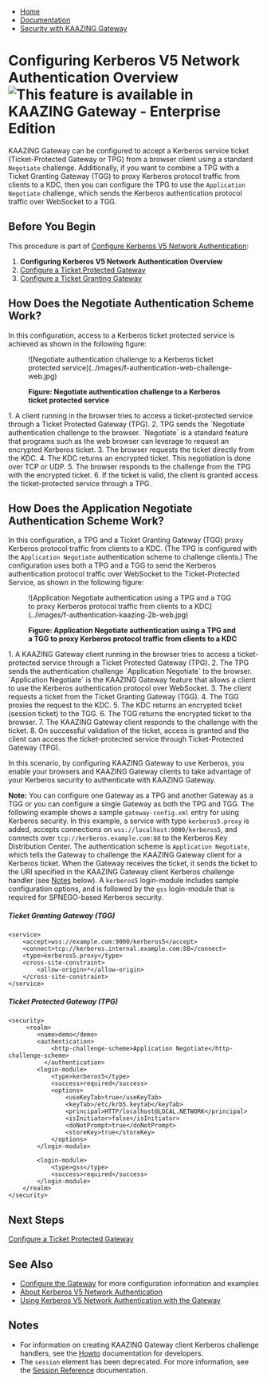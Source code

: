 -   [Home](../../index.md)
-   [Documentation](../index.md)
-   [Security with KAAZING Gateway](../index.md#security)

<a name="howto_kerberos"></a>Configuring Kerberos V5 Network Authentication Overview ![This feature is available in KAAZING Gateway - Enterprise Edition](images/enterprise-feature.png)
============================================================================================================================

KAAZING Gateway can be configured to accept a Kerberos service ticket (Ticket-Protected Gateway or TPG) from a browser client using a standard `Negotiate` challenge. Additionally, if you want to combine a TPG with a Ticket Granting Gateway (TGG) to proxy Kerberos protocol traffic from clients to a KDC, then you can configure the TPG to use the `Application Negotiate` challenge, which sends the Kerberos authentication protocol traffic over WebSocket to a TGG.

Before You Begin
----------------

This procedure is part of [Configure Kerberos V5 Network Authentication](o_krb.md):

1.  **Configuring Kerberos V5 Network Authentication Overview**
2.  [Configure a Ticket Protected Gateway](p_krb_config_tpg.md)
3.  [Configure a Ticket Granting Gateway](p_krb_config_tgg.md)

<a name="nas"></a>How Does the Negotiate Authentication Scheme Work?
--------------------------------------------------------------------

In this configuration, access to a Kerberos ticket protected service is achieved as shown in the following figure:

<figure>
![Negotiate authentication challenge to a Kerberos ticket protected service](../images/f-authentication-web-challenge-web.jpg)
<figcaption>

**Figure: Negotiate authentication challenge to a Kerberos ticket protected service**

</figcaption>
</figure>
1.  A client running in the browser tries to access a ticket-protected service through a Ticket Protected Gateway (TPG).
2.  TPG sends the `Negotiate` authentication challenge to the browser. `Negotiate` is a standard feature that programs such as the web browser can leverage to request an encrypted Kerberos ticket.
3.  The browser requests the ticket directly from the KDC.
4.  The KDC returns an encrypted ticket. This negotiation is done over TCP or UDP.
5.  The browser responds to the challenge from the TPG with the encrypted ticket.
6.  If the ticket is valid, the client is granted access the ticket-protected service through a TPG.

<a name="anas"></a>How Does the Application Negotiate Authentication Scheme Work?
---------------------------------------------------------------------------------

In this configuration, a TPG and a Ticket Granting Gateway (TGG) proxy Kerberos protocol traffic from clients to a KDC. (The TPG is configured with the `Application Negotiate` authentication scheme to challenge clients.) The configuration uses both a TPG and a TGG to send the Kerberos authentication protocol traffic over WebSocket to the Ticket-Protected Service, as shown in the following figure:

<figure>
![Application Negotiate authentication using a TPG and a TGG to proxy Kerberos protocol traffic from clients to a KDC](../images/f-authentication-kaazing-2b-web.jpg)
<figcaption>

**Figure: Application Negotiate authentication using a TPG and a TGG to proxy Kerberos protocol traffic from clients to a KDC**

</figcaption>
</figure>
1.  A KAAZING Gateway client running in the browser tries to access a ticket-protected service through a Ticket Protected Gateway (TPG).
2.  The TPG sends the authentication challenge `Application Negotiate` to the browser. `Application Negotiate` is the KAAZING Gateway feature that allows a client to use the Kerberos authentication protocol over WebSocket.
3.  The client requests a ticket from the Ticket Granting Gateway (TGG).
4.  The TGG proxies the request to the KDC.
5.  The KDC returns an encrypted ticket (session ticket) to the TGG.
6.  The TGG returns the encrypted ticket to the browser.
7.  The KAAZING Gateway client responds to the challenge with the ticket.
8.  On successful validation of the ticket, access is granted and the client can access the ticket-protected service through Ticket-Protected Gateway (TPG).

In this scenario, by configuring KAAZING Gateway to use Kerberos, you enable your browsers and KAAZING Gateway clients to take advantage of your Kerberos security to authenticate with KAAZING Gateway.

**Note:** You can configure one Gateway as a TPG and another Gateway as a TGG or you can configure a single Gateway as both the TPG and TGG.
The following example shows a sample `gateway-config.xml` entry for using Kerberos security. In this example, a service with type `kerberos5.proxy` is added, accepts connections on `wss://localhost:9000/kerberos5`, and connects over `tcp://kerberos.example.com:88` to the Kerberos Key Distribution Center. The authentication scheme is `Application Negotiate`, which tells the Gateway to challenge the KAAZING Gateway client for a Kerberos ticket. When the Gateway receives the ticket, it sends the ticket to the URI specified in the KAAZING Gateway client Kerberos challenge handler (see [Notes](o_krb_config_kerberos.md#notes) below). A `kerberos5` login-module includes sample configuration options, and is followed by the `gss` login-module that is required for SPNEGO-based Kerberos security.

##### Ticket Granting Gateway (TGG)

``` auto-links:
<service>
    <accept>wss://example.com:9000/kerberos5</accept>
    <connect>tcp://kerberos.internal.example.com:88</connect>
    <type>kerberos5.proxy</type>
    <cross-site-constraint>
        <allow-origin>*</allow-origin>
    </cross-site-constraint>
</service>
```

##### Ticket Protected Gateway (TPG)

``` auto-links:
<security>
     <realm>
        <name>demo</demo>
        <authentication>
            <http-challenge-scheme>Application Negotiate</http-challenge-scheme>
          </authentication>
        <login-module>
            <type>kerberos5</type>
            <success>required</success>
            <options>
                <useKeyTab>true</useKeyTab>
                <keyTab>/etc/krb5.keytab</keyTab>
                <principal>HTTP/localhost@LOCAL.NETWORK</principal>
                <isInitiator>false</isInitiator>
                <doNotPrompt>true</doNotPrompt>
                <storeKey>true</storeKey>
            </options>
        </login-module>

        <login-module>
            <type>gss</type>
            <success>required</success>
        </login-module>
    </realm>
</security>
```

Next Steps
----------

[Configure a Ticket Protected Gateway](p_krb_config_tpg.md)

<a name="seealso"></a>See Also
------------------------------

-   [Configure the Gateway](../admin-reference/o_conf_checklist.md) for more configuration information and examples
-   [About Kerberos V5 Network Authentication](c_aaa_kerberos.md)
-   [Using Kerberos V5 Network Authentication with the Gateway](u_krb_config_kerberos.md)

<a name="notes"></a>Notes
-------------------------

-   For information on creating KAAZING Gateway client Kerberos challenge handlers, see the [Howto](../index.md#dev_topics) documentation for developers.
-   The `session` element has been deprecated. For more information, see the [Session Reference](../admin-reference/r_conf_session.md) documentation.


